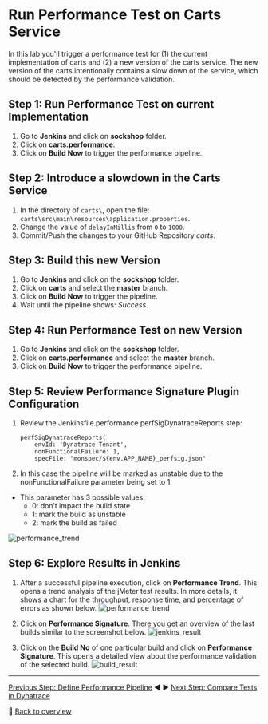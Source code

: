 # Run Performance Test on Carts Service

In this lab you'll trigger a performance test for (1) the current implementation of carts and (2) a new version of the carts service. The new version of the carts intentionally contains a slow down of the service, which should be detected by the performance validation.

## Step 1: Run Performance Test on current Implementation

1. Go to  **Jenkins** and click on **sockshop** folder.
1. Click on **carts.performance**.
1. Click on **Build Now** to trigger the performance pipeline.

## Step 2: Introduce a slowdown in the Carts Service

1. In the directory of `carts\`, open the file: `carts\src\main\resources\application.properties`.
1. Change the value of `delayInMillis` from `0` to `1000`.
1. Commit/Push the changes to your GitHub Repository *carts*.

## Step 3: Build this new Version

1. Go to **Jenkins** and click on the **sockshop** folder.
1. Click on **carts** and select the **master** branch.
1. Click on **Build Now** to trigger the pipeline.
1. Wait until the pipeline shows: *Success*.

## Step 4: Run Performance Test on new Version

1. Go to **Jenkins** and click on the **sockshop** folder.
1. Click on **carts.performance** and select the **master** branch.  
1. Click on **Build Now** to trigger the performance pipeline.

## Step 5: Review Performance Signature Plugin Configuration

1. Review the Jenkinsfile.performance perfSigDynatraceReports step:

    ```
    perfSigDynatraceReports(
        envId: 'Dynatrace Tenant', 
        nonFunctionalFailure: 1, 
        specFile: "monspec/${env.APP_NAME}_perfsig.json"
    ```

1. In this case the pipeline will be marked as unstable due to the nonFunctionalFailure parameter being set to 1.

- This parameter has 3 possible values:
    - 0: don’t impact the build state
    - 1: mark the build as unstable
    - 2: mark the build as failed

![performance_trend](../assets/carts_performance_pipeline.png)

## Step 6: Explore Results in Jenkins

1. After a successful pipeline execution, click on **Performance Trend**. 
This opens a trend analysis of the jMeter test results. In more details, it shows a chart for the throughput, response time, and percentage of errors as shown below.
![performance_trend](../assets/performance_trend.png)

1. Click on **Performance Signature**.
There you get an overview of the last builds similar to the screenshot below. 
![jenkins_result](../assets/jenkins_result.png)

1. Click on the **Build No** of one particular build and click on **Performance Signature**.
This opens a detailed view about the performance validation of the selected build. 
![build_result](../assets/build_result.png)

---

[Previous Step: Define Performance Pipeline](../04_Define_Performance_Pipeline) :arrow_backward: :arrow_forward: [Next Step: Compare Tests in Dynatrace](../06_Compare_Tests_in_Dynatrace)

:arrow_up_small: [Back to overview](../)
